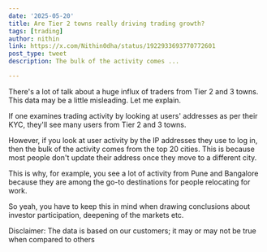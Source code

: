 ```yaml
---
date: '2025-05-20'
title: Are Tier 2 towns really driving trading growth?
tags: [trading]
author: nithin
link: https://x.com/Nithin0dha/status/1922933693770772601
post_type: tweet
description: The bulk of the activity comes ...

---
```


There's a lot of talk about a huge influx of traders from Tier 2 and 3 towns. This data may be a little misleading. Let me explain.

If one examines trading activity by looking at users' addresses as per their KYC, they'll see many users from Tier 2 and 3 towns.

However, if you look at user activity by the IP addresses they use to log in, then the bulk of the activity comes from the top 20 cities. This is because most people don't update their address once they move to a different city.

This is why, for example, you see a lot of activity from Pune and Bangalore because they are among the go-to destinations for people relocating for work.

So yeah, you have to keep this in mind when drawing conclusions about investor participation, deepening of the markets etc.

Disclaimer: The data is based on our customers; it may or may not be true when compared to others
